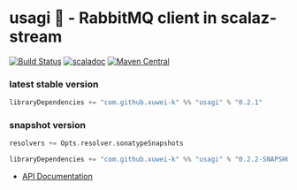 # usagi 🐰 - RabbitMQ client in scalaz-stream

[![Build Status](https://travis-ci.org/xuwei-k/usagi.svg?branch=master)](https://travis-ci.org/xuwei-k/usagi)
[![scaladoc](http://javadoc-badge.appspot.com/com.github.xuwei-k/usagi_2.11.svg?label=scaladoc)](http://javadoc-badge.appspot.com/com.github.xuwei-k/usagi_2.11)
[![Maven Central](https://maven-badges.herokuapp.com/maven-central/com.github.xuwei-k/usagi_2.11/badge.svg)](https://maven-badges.herokuapp.com/maven-central/com.github.xuwei-k/usagi_2.11)


### latest stable version

```scala
libraryDependencies += "com.github.xuwei-k" %% "usagi" % "0.2.1"
```

### snapshot version

```scala
resolvers += Opts.resolver.sonatypeSnapshots

libraryDependencies += "com.github.xuwei-k" %% "usagi" % "0.2.2-SNAPSHOT"
```

- [API Documentation](https://oss.sonatype.org/service/local/repositories/snapshots/archive/com/github/xuwei-k/usagi_2.11/0.2.2-SNAPSHOT/usagi_2.11-0.2.2-SNAPSHOT-javadoc.jar/!/index.html)
